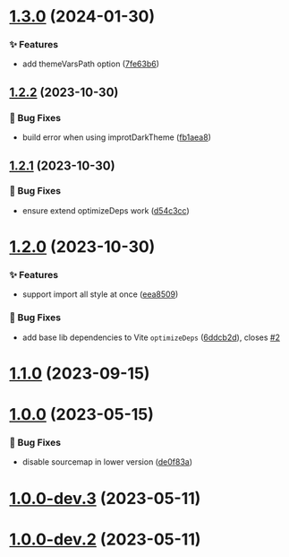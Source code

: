 # [1.3.0](https://github.com/vexip-ui/nuxt/compare/v1.2.2...v1.3.0) (2024-01-30)


### ✨ Features

* add themeVarsPath option ([7fe63b6](https://github.com/vexip-ui/nuxt/commit/7fe63b6e8b351497417be94a4042c8b494a78366))



## [1.2.2](https://github.com/vexip-ui/nuxt/compare/v1.2.1...v1.2.2) (2023-10-30)


### 🐞 Bug Fixes

* build error when using improtDarkTheme ([fb1aea8](https://github.com/vexip-ui/nuxt/commit/fb1aea84954299cc3f46ce029d2b81f434f55a84))



## [1.2.1](https://github.com/vexip-ui/nuxt/compare/v1.2.0...v1.2.1) (2023-10-30)


### 🐞 Bug Fixes

* ensure extend optimizeDeps work ([d54c3cc](https://github.com/vexip-ui/nuxt/commit/d54c3ccc4f75aa3515f7c66c08cbfa96c198d268))



# [1.2.0](https://github.com/vexip-ui/nuxt/compare/v1.1.0...v1.2.0) (2023-10-30)


### ✨ Features

* support import all style at once ([eea8509](https://github.com/vexip-ui/nuxt/commit/eea85098b1fdb8f1ad3c38ac5a91958f8cf72377))


### 🐞 Bug Fixes

* add base lib dependencies to Vite `optimizeDeps` ([6ddcb2d](https://github.com/vexip-ui/nuxt/commit/6ddcb2d39b08bcbebd653e3996bc87bc155a7f4f)), closes [#2](https://github.com/vexip-ui/nuxt/issues/2)



# [1.1.0](https://github.com/vexip-ui/nuxt/compare/v1.0.0...v1.1.0) (2023-09-15)



# [1.0.0](https://github.com/vexip-ui/nuxt/compare/v1.0.0-dev.3...v1.0.0) (2023-05-15)


### 🐞 Bug Fixes

* disable sourcemap in lower version ([de0f83a](https://github.com/vexip-ui/nuxt/commit/de0f83a551d90025a2d8f081db15235aad1c02dc))



# [1.0.0-dev.3](https://github.com/vexip-ui/vexip-ui/compare/v1.0.0-dev.2...v1.0.0-dev.3) (2023-05-11)



# [1.0.0-dev.2](https://github.com/vexip-ui/vexip-ui/compare/v1.0.0-dev.1...v1.0.0-dev.2) (2023-05-11)



